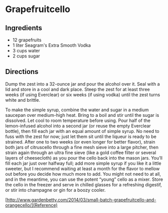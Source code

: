 # Grapefruitcello

## Ingredients

* 12 grapefruits 
* 1 liter Seagram's Extra Smooth Vodka
* 3 cups water
* 2 cups sugar

## Directions

Dump the zest into a 32-ounce jar and pour the alcohol over it. Seal with a lid and store in a cool and dark place. Steep the zest for at least three weeks (if using Everclear) or six weeks (if using vodka) until the zest turns white and brittle.

To make the simple syrup, combine the water and sugar in a medium saucepan over medium-high heat. Bring to a boil and stir until the sugar is dissolved. Let cool to room temperature before using.
Pour half of the lemon-infused alcohol into a second jar (or reuse the empty Everclear bottle), then fill each jar with an equal amount of simple syrup. No need to fuss with the zest for now; just let them sit until the liqueur is ready to be strained.
After one to two weeks (or even longer for better flavor), strain both jars of citruscello through a fine mesh sieve into a large pitcher, then strain again through an ultra fine sieve (like a gold coffee filter or several layers of cheesecloth) as you pour the cello back into the mason jars. You’ll fill each jar just over halfway full; add more simple syrup if you like it a little sweeter, but I recommend waiting at least a month for the flavor to mellow out before you decide how much more to add. You might not need to at all, and in the meantime, you can use the potent “young” cello as a mixer.
Store the cello in the freezer and serve in chilled glasses for a refreshing digestif, or stir into champagne or gin for a boozy cooler.

[http://www.gardenbetty.com/2014/03/small-batch-grapefruitcello-and-orangecello/](Reference)